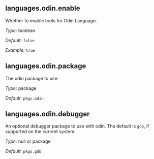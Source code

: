 

[comment]: # (Please add your documentation on top of this line)

## languages\.odin\.enable



Whether to enable tools for Odin Language\.



*Type:*
boolean



*Default:*
` false `



*Example:*
` true `



## languages\.odin\.package



The odin package to use\.



*Type:*
package



*Default:*
` pkgs.odin `



## languages\.odin\.debugger

An optional debugger package to use with odin\.
The default is ` gdb `, if supported on the current system\.



*Type:*
null or package



*Default:*
` pkgs.gdb `
